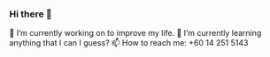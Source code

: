### Hi there 👋
🔭 I’m currently working on to improve my life.
🌱 I’m currently learning anything that I can I guess?
📫 How to reach me: +60 14 251 5143

<!--
**danialshuib/danialshuib** is a ✨ _special_ ✨ repository because its `README.md` (this file) appears on your GitHub profile.

Here are some ideas to get you started:

- 🔭 I’m currently working on ...
- 🌱 I’m currently learning ...
- 👯 I’m looking to collaborate on ...
- 🤔 I’m looking for help with ...
- 💬 Ask me about ...
- 📫 How to reach me: ...
- 😄 Pronouns: ...
- ⚡ Fun fact: ...
-->
